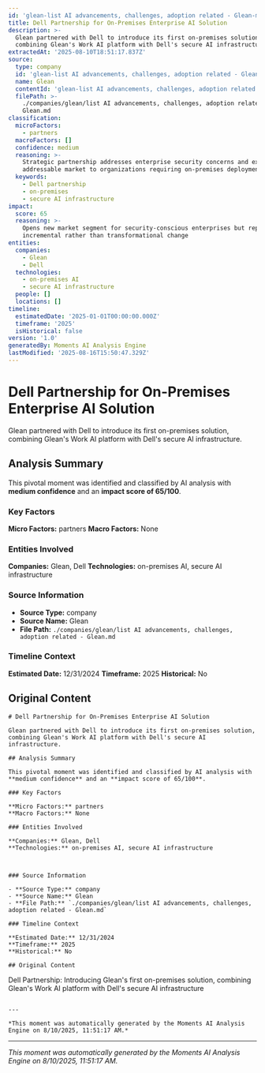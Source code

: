 ```yaml
---
id: 'glean-list AI advancements, challenges, adoption related - Glean-moment-4'
title: Dell Partnership for On-Premises Enterprise AI Solution
description: >-
  Glean partnered with Dell to introduce its first on-premises solution,
  combining Glean's Work AI platform with Dell's secure AI infrastructure.
extractedAt: '2025-08-10T18:51:17.837Z'
source:
  type: company
  id: 'glean-list AI advancements, challenges, adoption related - Glean'
  name: Glean
  contentId: 'glean-list AI advancements, challenges, adoption related - Glean'
  filePath: >-
    ./companies/glean/list AI advancements, challenges, adoption related -
    Glean.md
classification:
  microFactors:
    - partners
  macroFactors: []
  confidence: medium
  reasoning: >-
    Strategic partnership addresses enterprise security concerns and expands
    addressable market to organizations requiring on-premises deployment
  keywords:
    - Dell partnership
    - on-premises
    - secure AI infrastructure
impact:
  score: 65
  reasoning: >-
    Opens new market segment for security-conscious enterprises but represents
    incremental rather than transformational change
entities:
  companies:
    - Glean
    - Dell
  technologies:
    - on-premises AI
    - secure AI infrastructure
  people: []
  locations: []
timeline:
  estimatedDate: '2025-01-01T00:00:00.000Z'
  timeframe: '2025'
  isHistorical: false
version: '1.0'
generatedBy: Moments AI Analysis Engine
lastModified: '2025-08-16T15:50:47.329Z'
---
```

# Dell Partnership for On-Premises Enterprise AI Solution

Glean partnered with Dell to introduce its first on-premises solution, combining Glean's Work AI platform with Dell's secure AI infrastructure.

## Analysis Summary

This pivotal moment was identified and classified by AI analysis with **medium confidence** and an **impact score of 65/100**.

### Key Factors

**Micro Factors:** partners
**Macro Factors:** None

### Entities Involved

**Companies:** Glean, Dell
**Technologies:** on-premises AI, secure AI infrastructure



### Source Information

- **Source Type:** company
- **Source Name:** Glean
- **File Path:** `./companies/glean/list AI advancements, challenges, adoption related - Glean.md`

### Timeline Context

**Estimated Date:** 12/31/2024
**Timeframe:** 2025
**Historical:** No

## Original Content

```
# Dell Partnership for On-Premises Enterprise AI Solution

Glean partnered with Dell to introduce its first on-premises solution, combining Glean's Work AI platform with Dell's secure AI infrastructure.

## Analysis Summary

This pivotal moment was identified and classified by AI analysis with **medium confidence** and an **impact score of 65/100**.

### Key Factors

**Micro Factors:** partners
**Macro Factors:** None

### Entities Involved

**Companies:** Glean, Dell
**Technologies:** on-premises AI, secure AI infrastructure



### Source Information

- **Source Type:** company
- **Source Name:** Glean
- **File Path:** `./companies/glean/list AI advancements, challenges, adoption related - Glean.md`

### Timeline Context

**Estimated Date:** 12/31/2024
**Timeframe:** 2025
**Historical:** No

## Original Content

```
Dell Partnership: Introducing Glean's first on-premises solution, combining Glean's Work AI platform with Dell's secure AI infrastructure
```

---

*This moment was automatically generated by the Moments AI Analysis Engine on 8/10/2025, 11:51:17 AM.*

```

---

*This moment was automatically generated by the Moments AI Analysis Engine on 8/10/2025, 11:51:17 AM.*
